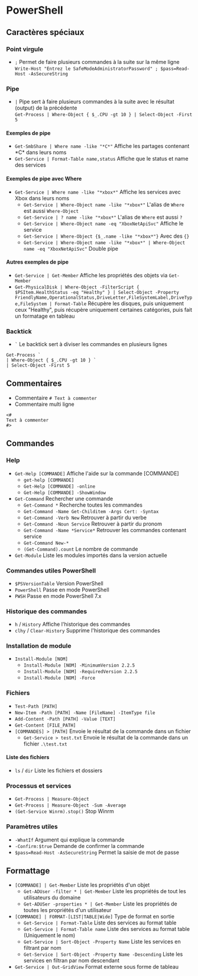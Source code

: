 # PowerShell
## Caractères spéciaux
### Point virgule
- `;` Permet de faire plusieurs commandes à la suite sur la même ligne  
`Write-Host "Entrez le SafeModeAdministratorPassword" ; $pass=Read-Host -AsSecureString`

### Pipe
- `|` Pipe sert à faire plusieurs commandes à la suite avec le résultat (output) de la précédente  
`Get-Process | Where-Object { $_.CPU -gt 10 } | Select-Object -First 5`

#### Exemples de pipe
- `Get-SmbShare | Where name -like "*C*"` Affiche les partages contenant \*C\* dans leurs noms
- `Get-Service | Format-Table name,status` Affiche que le status et name des services

#### Exemples de pipe avec Where
- `Get-Service | Where name -like "*xbox*"` Affiche les services avec Xbox dans leurs noms
  - `Get-Service | Where-Object name -like "*xbox*"` L'alias de `Where` est aussi `Where-Object`
  - `Get-Service | ? name -like "*xbox*"` L'alias de `Where` est aussi `?`
  - `Get-Service | Where-Object name -eq "XboxNetApiSvc"` Affiche le service 
  - `Get-Service | Where-Object {$_.name -like "*xbox*"}` Avec des `{}`
  - `Get-Service | Where-Object name -like "*xbox*" | Where-Object name -eq "XboxNetApiSvc"` Double pipe

#### Autres exemples de pipe
- `Get-Service | Get-Member` Affiche les propriétés des objets via `Get-Member`
- `Get-PhysicalDisk | Where-Object -FilterScript { $PSItem.HealthStatus -eq "Healthy" } | Select-Object -Property FriendlyName,OperationalStatus,DriveLetter,FileSystemLabel,DriveType,FileSystem | Format-Table` Récupère les disques, puis uniquement ceux "Healthy", puis récupère uniquement certaines catégories, puis fait un formatage en tableau

### Backtick
- `` ` `` Le backtick sert à diviser les commandes en plusieurs lignes
```
Get-Process `
| Where-Object { $_.CPU -gt 10 } `
| Select-Object -First 5
```

## Commentaires
- Commentaire `# Text à commenter` 
- Commentaire multi ligne
```
<#
Text à commenter
#>
```

## Commandes
### Help
- `Get-Help [COMMANDE]` Affiche l'aide sur la commande [COMMANDE]
  - `get-help [COMMANDE]`
  - `Get-Help [COMMANDE] -online`
  - `Get-Help [COMMANDE] -ShowWindow`
- `Get-Command` Rechercher une commande
  - `Get-Command *` Recherche toutes les commandes
  - `Get-Command -Name Get-Childitem -Args Cert: -Syntax`
  - `Get-Command -Verb New` Retrouver à partir du verbe
  - `Get-Command -Noun Service` Retrouver à partir du pronom
  - `Get-Command -Name *Service*` Retrouver les commandes contenant service
  - `Get-Command New-*`
  - `(Get-Command).count` Le nombre de commande
- `Get-Module` Liste les modules importés dans la version actuelle
### Commandes utiles PowerShell
- `$PSVersionTable` Version PowerShell
- `PowerShell` Passe en mode PowerShell
- `PWSH` Passe en mode PowerShell 7.x
### Historique des commandes
- `h` / `History` Affiche l'historique des commandes
- `clhy` / `Clear-History` Supprime l'historique des commandes
### Installation de module
- `Install-Module [NOM]`
  - `Install-Module [NOM] -MinimumVersion 2.2.5`
  - `Install-Module [NOM] -RequiredVersion 2.2.5`
  - `Install-Module [NOM] -Force`
### Fichiers
- `Test-Path [PATH]`
- `New-Item -Path [PATH] -Name [FileName] -ItemType file`
- `Add-Content -Path [PATH] -Value [TEXT]`
- `Get-Content [FILE_PATH]`
- `[COMMANDES] > [PATH]` Envoie le résultat de la commande dans un fichier
  - `Get-Service > test.txt` Envoie le résultat de la commande dans un fichier `.\test.txt`

#### Liste des fichiers
- `ls` / `dir` Liste les fichiers et dossiers

### Processus et services
- `Get-Process | Measure-Object`
- `Get-Process | Measure-Object -Sum -Average`
- `(Get-Service Winrm).stop()` Stop Winrm
### Paramètres utiles
- `-WhatIf` Argument qui explique la commande
- `-Confirm:$true` Demande de confirmer la commande
- `$pass=Read-Host -AsSecureString` Permet la saisie de mot de passe

## Formattage
- `[COMMANDE] | Get-Member` Liste les propriétés d'un objet
  - `Get-ADUser -filter * | Get-Member` Liste les propriétés de tout les utilisateurs du domaine
  - `Get-ADUSer -properties * | Get-Member` Liste les propriétés de toutes les propriétés d'un utilisateur
- `[COMMANDE] | FORMAT-[LIST|TABLE|Wide]` Type de format en sortie
  - `Get-Service | Format-Table` Liste des services au format table
  - `Get-Service | Format-Table name` Liste des services au format table (Uniquement le nom)
  - `Get-Service | Sort-Object -Property Name` Liste les services en filtrant par nom
  - `Get-Service | Sort-Object -Property Name -Descending` Liste les services en filtran par nom descendant
- `Get-Service | Out-GridView` Format externe sous forme de tableau